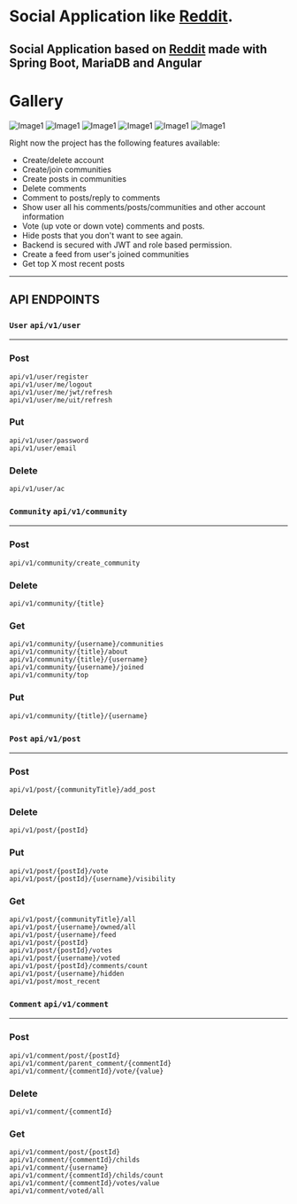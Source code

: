 # Social Application like [Reddit](https://www.reddit.com/).
## Social Application based on [Reddit](https://www.reddit.com/) made with Spring Boot, MariaDB and Angular


# Gallery

![Image1](https://github.com/giuraionut/social-app/blob/main/presentation/Screenshot%202021-11-11%20015435.png)
![Image1](https://github.com/giuraionut/social-app/blob/main/presentation/Screenshot%202021-11-11%20015746.png)
![Image1](https://github.com/giuraionut/social-app/blob/main/presentation/Screenshot%202021-11-11%20020520.png)
![Image1](https://github.com/giuraionut/social-app/blob/main/presentation/Screenshot%202021-11-11%20020608.png)
![Image1](https://github.com/giuraionut/social-app/blob/main/presentation/Screenshot%202021-11-11%20020909.png)
![Image1](https://github.com/giuraionut/social-app/blob/main/presentation/Screenshot%202021-11-11%20020931.png)

Right now the project has the following features available:
* Create/delete account
* Create/join communities
* Create posts in communities
* Delete comments
* Comment to posts/reply to comments
* Show user all his comments/posts/communities and other account information
* Vote (up vote or down vote) comments and posts.
* Hide posts that you don't want to see again.
* Backend is secured with JWT and role based permission.
* Create a feed from user's joined communities
* Get top X most recent posts
---
  
## API ENDPOINTS
### `User` `api/v1/user`
---
### Post
```
api/v1/user/register
api/v1/user/me/logout
api/v1/user/me/jwt/refresh
api/v1/user/me/uit/refresh
```
### Put
```
api/v1/user/password
api/v1/user/email
```
### Delete
```
api/v1/user/ac

```
### `Community` `api/v1/community`
---
### Post
```
api/v1/community/create_community
```
### Delete
```
api/v1/community/{title}
```
### Get
```
api/v1/community/{username}/communities
api/v1/community/{title}/about
api/v1/community/{title}/{username}
api/v1/community/{username}/joined
api/v1/community/top
```  
### Put
```
api/v1/community/{title}/{username}
```
### `Post` `api/v1/post`
---
### Post
```
api/v1/post/{communityTitle}/add_post
```
### Delete
```
api/v1/post/{postId}
```
### Put
```
api/v1/post/{postId}/vote
api/v1/post/{postId}/{username}/visibility
```  
### Get
```
api/v1/post/{communityTitle}/all
api/v1/post/{username}/owned/all
api/v1/post/{username}/feed
api/v1/post/{postId}
api/v1/post/{postId}/votes
api/v1/post/{username}/voted
api/v1/post/{postId}/comments/count
api/v1/post/{username}/hidden
api/v1/post/most_recent
```
### `Comment` `api/v1/comment`
---
### Post
```
api/v1/comment/post/{postId}
api/v1/comment/parent_comment/{commentId}
api/v1/comment/{commentId}/vote/{value}
```
### Delete
```
api/v1/comment/{commentId}
```
### Get
```
api/v1/comment/post/{postId}
api/v1/comment/{commentId}/childs
api/v1/comment/{username}
api/v1/comment/{commentId}/childs/count
api/v1/comment/{commentId}/votes/value
api/v1/comment/voted/all
```

